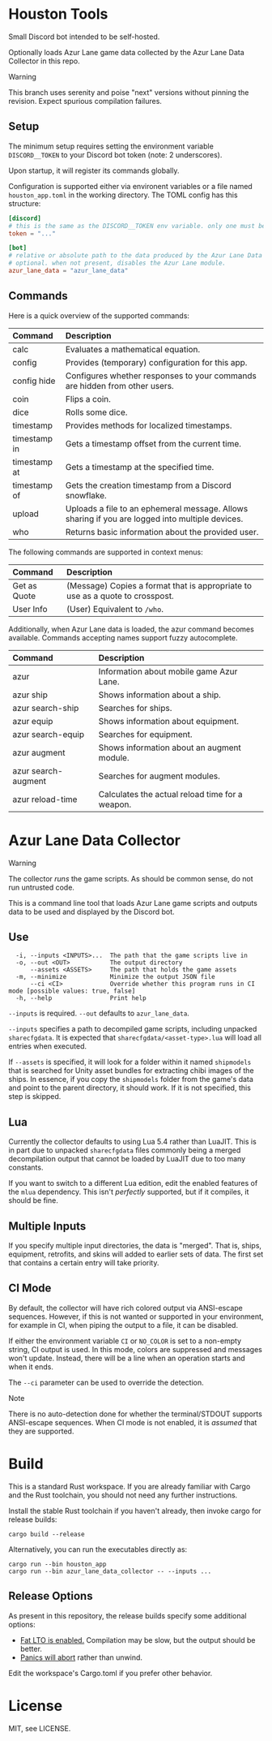 # Houston Tools

Small Discord bot intended to be self-hosted.

Optionally loads Azur Lane game data collected by the Azur Lane Data Collector in this repo.

> [!WARNING]
> This branch uses serenity and poise "next" versions without pinning the revision.
> Expect spurious compilation failures.

## Setup

The minimum setup requires setting the environment variable `DISCORD__TOKEN` to your Discord bot token (note: 2 underscores).

Upon startup, it will register its commands globally.

Configuration is supported either via environent variables or a file named `houston_app.toml` in the working directory. The TOML config has this structure:

```toml
[discord]
# this is the same as the DISCORD__TOKEN env variable. only one must be specified.
token = "..."

[bot]
# relative or absolute path to the data produced by the Azur Lane Data Collector.
# optional. when not present, disables the Azur Lane module.
azur_lane_data = "azur_lane_data"
```

## Commands

Here is a quick overview of the supported commands:

| Command      | Description |
|:------------ |:----------- |
| calc         | Evaluates a mathematical equation. |
| config       | Provides (temporary) configuration for this app. |
| config hide  | Configures whether responses to your commands are hidden from other users. |
| coin         | Flips a coin. |
| dice         | Rolls some dice. |
| timestamp    | Provides methods for localized timestamps. |
| timestamp in | Gets a timestamp offset from the current time. |
| timestamp at | Gets a timestamp at the specified time. |
| timestamp of | Gets the creation timestamp from a Discord snowflake. |
| upload       | Uploads a file to an ephemeral message. Allows sharing if you are logged into multiple devices. |
| who          | Returns basic information about the provided user. |

The following commands are supported in context menus:

| Command      | Description |
|:------------ |:----------- |
| Get as Quote | (Message) Copies a format that is appropriate to use as a quote to crosspost. |
| User Info    | (User) Equivalent to `/who`. |

Additionally, when Azur Lane data is loaded, the azur command becomes available. Commands accepting names support fuzzy autocomplete.

| Command             | Description |
|:------------------- |:----------- |
| azur                | Information about mobile game Azur Lane. |
| azur ship           | Shows information about a ship. |
| azur search-ship    | Searches for ships. |
| azur equip          | Shows information about equipment. |
| azur search-equip   | Searches for equipment. |
| azur augment        | Shows information about an augment module. |
| azur search-augment | Searches for augment modules. |
| azur reload-time    | Calculates the actual reload time for a weapon. |

# Azur Lane Data Collector

> [!WARNING]
> The collector *runs* the game scripts. As should be common sense, do not run untrusted code.

This is a command line tool that loads Azur Lane game scripts and outputs data to be used and displayed by the Discord bot.

## Use

```
  -i, --inputs <INPUTS>...  The path that the game scripts live in
  -o, --out <OUT>           The output directory
      --assets <ASSETS>     The path that holds the game assets
  -m, --minimize            Minimize the output JSON file
      --ci <CI>             Override whether this program runs in CI mode [possible values: true, false]
  -h, --help                Print help
```

`--inputs` is required. `--out` defaults to `azur_lane_data`.

`--inputs` specifies a path to decompiled game scripts, including unpacked `sharecfgdata`.
It is expected that `sharecfgdata/<asset-type>.lua` will load all entries when executed.

If `--assets` is specified, it will look for a folder within it named `shipmodels` that is searched for Unity asset bundles for extracting chibi images of the ships.
In essence, if you copy the `shipmodels` folder from the game's data and point to the parent directory, it should work.
If it is not specified, this step is skipped.

## Lua

Currently the collector defaults to using Lua 5.4 rather than LuaJIT. This is in part due to unpacked `sharecfgdata` files commonly being a merged decompilation output that cannot be loaded by LuaJIT due to too many constants.

If you want to switch to a different Lua edition, edit the enabled features of the `mlua` dependency. This isn't _perfectly_ supported, but if it compiles, it should be fine.

## Multiple Inputs

If you specify multiple input directories, the data is "merged". That is, ships, equipment, retrofits, and skins will added to earlier sets of data.
The first set that contains a certain entry will take priority.

## CI Mode

By default, the collector will have rich colored output via ANSI-escape sequences. However, if this is not wanted or supported in your environment, for example in CI, when piping the output to a file, it can be disabled.

If either the environment variable `CI` or `NO_COLOR` is set to a non-empty string, CI output is used. In this mode, colors are suppressed and messages won't update. Instead, there will be a line when an operation starts and when it ends.

The `--ci` parameter can be used to override the detection.

> [!NOTE]
> There is no auto-detection done for whether the terminal/STDOUT supports ANSI-escape sequences. When CI mode is not enabled, it is _assumed_ that they are supported.

# Build

This is a standard Rust workspace. If you are already familiar with Cargo and the Rust toolchain, you should not need any further instructions.

Install the stable Rust toolchain if you haven't already, then invoke cargo for release builds:
```
cargo build --release
```

Alternatively, you can run the executables directly as:
```
cargo run --bin houston_app
cargo run --bin azur_lane_data_collector -- --inputs ...
```

## Release Options

As present in this repository, the release builds specify some additional options:

- [Fat LTO is enabled.](https://doc.rust-lang.org/rustc/codegen-options/index.html#lto) Compilation may be slow, but the output should be better.
- [Panics will abort](https://doc.rust-lang.org/rustc/codegen-options/index.html#panic) rather than unwind.

Edit the workspace's Cargo.toml if you prefer other behavior.

# License

MIT, see LICENSE.
